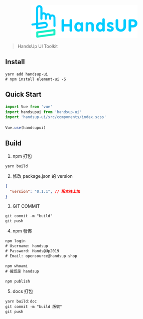 <p align="center">
  <img src="/src/assets/handsup-logo.svg">
</p>

> HandsUp UI Toolkit

## Install
```shell
yarn add handsup-ui
# npm install element-ui -S
```

## Quick Start
```js
import Vue from 'vue'
import handsupui from 'handsup-ui'
import 'handsup-ui/src/components/index.scss'

Vue.use(handsupui)
```

## Build
1. npm 打包
```shell
yarn build
```
2. 修改 package.json  的 version
```json
{
  "version": "0.1.1", // 版本往上加
}
```
3. GIT COMMIT
```shell
git commit -m "build"
git push
```
4. npm 發佈
```shell
npm login
# Username: handsup
# Password: Hands@Up2019
# Email: opensource@handsup.shop

npm whoami
# 確認是 handsup

npm publish
```
5. docs 打包
```shell
yarn build:doc
git commit -m "build 版號"
git push
```
